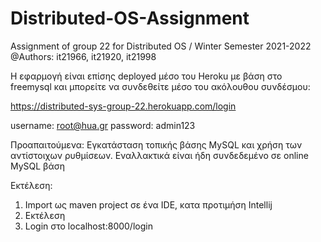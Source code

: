 # Distributed-OS-Assignment
Assignment of group 22 for Distributed OS / Winter Semester 2021-2022
@Authors: it21966, it21920, it21998

Η εφαρμογή είναι επίσης deployed μέσο του Heroku με βάση στο freemysql και μπορείτε να συνδεθείτε μέσο του ακόλουθου συνδέσμου:

https://distributed-sys-group-22.herokuapp.com/login

username: root@hua.gr
password: admin123

Προαπαιτούμενα:
Εγκατάσταση τοπικής βάσης MySQL και χρήση των αντίστοιχων ρυθμίσεων.
Εναλλακτικά είναι ήδη συνδεδεμένο σε online MySQL βάση

Εκτέλεση:

1. Import ως maven project σε ένα IDE, κατα προτιμήση Intellij
2. Εκτέλεση
3. Login στο localhost:8000/login
